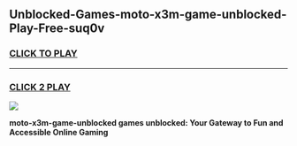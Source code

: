 
## Unblocked-Games-moto-x3m-game-unblocked-Play-Free-suq0v
<h3>
<a href="https://premium76.site?title=moto-x3m-game-unblocked&ref=17A">CLICK TO PLAY</a></h3>
<hr>

<h3>
<a href="https://premium76.site?title=moto-x3m-game-unblocked&ref=17A">CLICK 2 PLAY</a>
  
</h3>

<a href="https://premium76.site?title=moto-x3m-game-unblocked&ref=17A"><img src="https://clearcache.store/games.png"></a>


**moto-x3m-game-unblocked games unblocked: Your Gateway to Fun and Accessible Online Gaming**
